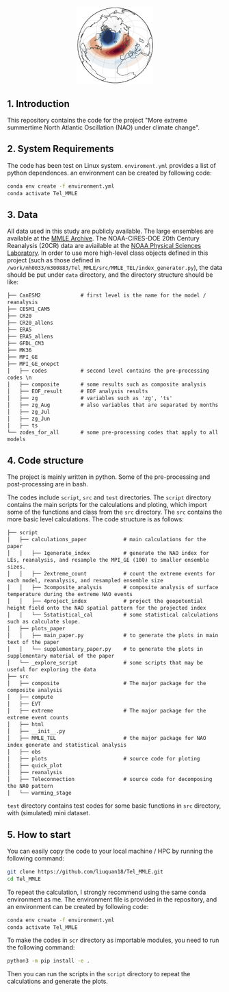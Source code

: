 <p align="center">
  <img src="NAO_cover.png" width="180">
</p>

## 1. Introduction
This repository contains the code for the project "More extreme summertime North Atlantic Oscillation (NAO) under climate change". 

## 2. System Requirements
The code has been test on Linux system. 
`enviroment.yml` provides a list of python dependences. 
an environment can be created by following code:
```bash
conda env create -f environment.yml
conda activate Tel_MMLE
```

## 3. Data
All data used in this study are publicly available. The large ensembles are available at the [MMLE Archive](https://www.cesm.ucar.edu/community-projects/mmlea). The NOAA-CIRES-DOE 20th Century Reanalysis (20CR) data are aviailable at the [NOAA Physical Sciences Laboratory](https://psl.noaa.gov/data/20thC_Rean/). 
In order to use more high-level class objects defined in this project (such as those defined in `/work/mh0033/m300883/Tel_MMLE/src/MMLE_TEL/index_generator.py`), the data should be put under `data` directory, and the directory structure should be like:
```
├── CanESM2             # first level is the name for the model / reanalysis
├── CESM1_CAM5
├── CR20
├── CR20_allens
├── ERA5
├── ERA5_allens
├── GFDL_CM3
├── MK36
├── MPI_GE
├── MPI_GE_onepct
│   ├── codes           # second level contains the pre-processing codes \n
│   ├── composite       # some results such as composite analysis
│   ├── EOF_result      # EOF analysis results
│   ├── zg              # variables such as 'zg', 'ts'
│   ├── zg_Aug          # also variables that are separated by months
│   ├── zg_Jul
│   ├── zg_Jun
│   ├── ts  
└── zodes_for_all       # some pre-processing codes that apply to all models
```

## 4. Code structure
The project is mainly written in python. Some of the pre-processing and post-processing are in bash.

The codes include `script`, `src` and `test` directories. The `script` directory contains the main scripts for the calculations and ploting, which import some of the functions and class from the `src` directory. The `src` contains the more basic level calculations. The code structure is as follows:
```
├── script
│   ├── calculations_paper            # main calculations for the paper
│   │   ├── 1generate_index           # generate the NAO index for LEs, reanalysis, and resample the MPI_GE (100) to smaller ensemble sizes.
│   │   ├── 2extreme_count            # count the extreme events for each model, reanalysis, and resampled ensemble size
│   │   ├── 3composite_analysis       # composite analysis of surface temperature during the extreme NAO events
│   │   ├── 4project_index            # project the geopotential height field onto the NAO spatial pattern for the projected index       
│   │   └── 5statistical_cal          # some statistical calculations such as calculate slope. 
│   ├── plots_paper 
│   │   ├── main_paper.py             # to generate the plots in main text of the paper
│   │   └── supplementary_paper.py    # to generate the plots in supplementary material of the paper
│   └── _explore_script               # some scripts that may be useful for exploring the data
├── src
│   ├── composite                     # The major package for the composite analysis
│   ├── compute
│   ├── EVT
│   ├── extreme                       # The major package for the extreme event counts
│   ├── html
│   ├── __init__.py
│   ├── MMLE_TEL                      # the major package for NAO index generate and statistical analysis
│   ├── obs
│   ├── plots                         # source code for ploting
│   ├── quick_plot
│   ├── reanalysis
│   ├── Teleconnection                # source code for decomposing the NAO pattern
│   └── warming_stage
```
`test` directory contains test codes for some basic functions in `src` directory, with (simulated) mini dataset.
## 5. How to start
You can easily copy the code to your local machine / HPC by running the following command:
```bash
git clone https://github.com/liuquan18/Tel_MMLE.git
cd Tel_MMLE
```
To repeat the calculation, I strongly recommend using the same conda environment as me. The environment file is provided in the repository, and an environment can be created by following code:
```bash
conda env create -f environment.yml
conda activate Tel_MMLE
```
To make the codes in `scr` directory as importable modules, you need to run the following command:
```bash
python3 -m pip install -e .
```
Then you can run the scripts in the `script` directory to repeat the calculations and generate the plots.
